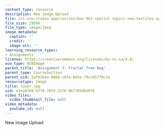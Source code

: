 ```yaml
---
content_type: resource
description: New image Upload
file: /ol-ocw-studio-app/courses/mas-962-special-topics-new-textiles-spring-2010/e3e26360b778765925760b7705d6e078_laser.jpg
file_size: 29596
file_type: image/jpeg
image_metadata:
  caption: ''
  credit: ''
  image-alt: ''
learning_resource_types:
- Assignments
license: https://creativecommons.org/licenses/by-nc-sa/4.0/
ocw_type: OCWImage
parent_title: 'Assignment 3: Fractal Tree Bag'
parent_type: CourseSection
parent_uid: 5af02bea-0868-c0fa-845e-79cc65770c1e
resourcetype: Image
title: laser.jpg
uid: e3e26360-b778-7659-2576-0b7705d6e078
video_files:
  video_thumbnail_file: null
video_metadata:
  youtube_id: null
---
```

New image Upload